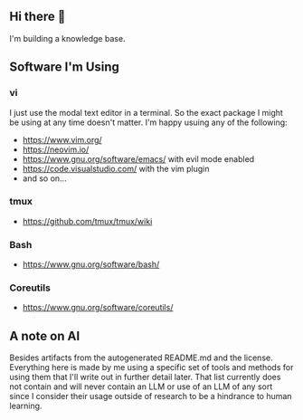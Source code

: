 ## Hi there 👋

I'm building a knowledge base. 

## Software I'm Using

### vi

I just use the modal text editor in a terminal. So the exact package I might be using 
at any time doesn't matter. 
I'm happy usuing any of the following:
- https://www.vim.org/
- https://neovim.io/
- https://www.gnu.org/software/emacs/ with evil mode enabled
- https://code.visualstudio.com/ with the vim plugin
- and so on...

### tmux

- https://github.com/tmux/tmux/wiki

### Bash

- https://www.gnu.org/software/bash/

### Coreutils

- https://www.gnu.org/software/coreutils/

## A note on AI

Besides artifacts from the autogenerated README.md and the license. Everything here is made by me using a 
specific set of tools and methods for using them that I'll write out in further detail later. That list 
currently does not contain and will never contain an LLM or use of an LLM of any sort since I consider their 
usage outside of research to be a hindrance to human learning.
